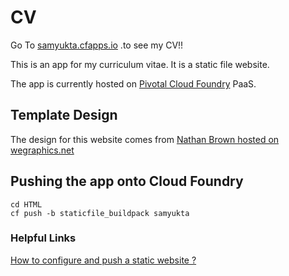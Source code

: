 # CV

Go To [samyukta.cfapps.io](http://samyukta.cfapps.io/) .to see my CV!!

This is an app for my curriculum vitae. It is a static file website.

The app is currently hosted on [Pivotal Cloud Foundry](https://pivotal.io/platform) PaaS.

## Template Design

The design for this website comes from [Nathan Brown hosted on wegraphics.net](http://wegraphics.net/downloads/one-a-free-one-page-web-resume-template/)

## Pushing the app onto Cloud Foundry

```
cd HTML
cf push -b staticfile_buildpack samyukta
```

### Helpful Links
[How to configure and push a static website ?](http://docs.cloudfoundry.org/buildpacks/staticfile/)
